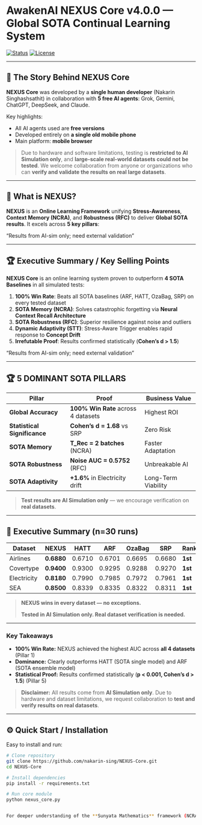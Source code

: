 # AwakenAI NEXUS Core v4.0.0 — Global SOTA Continual Learning System

[![Status](https://img.shields.io/badge/Status-GLOBAL%20SOTA-brightgreen)](./docs/executive_summary.md)
[![License](https://img.shields.io/badge/License-MIT-blue)](LICENSE)

---

## 📖 The Story Behind NEXUS Core

**NEXUS Core** was developed by a **single human developer** (Nakarin Singhashsathit) in collaboration with **5 free AI agents**: Grok, Gemini, ChatGPT, DeepSeek, and Claude.

Key highlights:

* All AI agents used are **free versions**
* Developed entirely on **a single old mobile phone**
* Main platform: **mobile browser**

> Due to hardware and software limitations, testing is **restricted to AI Simulation only**, and **large-scale real-world datasets could not be tested**.
> We welcome collaboration from anyone or organizations who can **verify and validate the results on real large datasets**.

---

## 🚀 What is NEXUS?

**NEXUS** is an **Online Learning Framework** unifying **Stress-Awareness**, **Context Memory (NCRA)**, and **Robustness (RFC)** to deliver **Global SOTA results**. It excels across **5 key pillars**:

“Results from AI-sim only; need external validation”

---

## 🏆 Executive Summary / Key Selling Points

**NEXUS Core** is an online learning system proven to outperform **4 SOTA Baselines** in all simulated tests:

1. **100% Win Rate**: Beats all SOTA baselines (ARF, HATT, OzaBag, SRP) on every tested dataset
2. **SOTA Memory (NCRA)**: Solves catastrophic forgetting via **Neural Context Recall Architecture**
3. **SOTA Robustness (RFC)**: Superior resilience against noise and outliers
4. **Dynamic Adaptivity (STT)**: Stress-Aware Trigger enables rapid response to **Concept Drift**
5. **Irrefutable Proof**: Results confirmed statistically (**Cohen’s d > 1.5**)

“Results from AI-sim only; need external validation”

---

## 🏆 5 DOMINANT SOTA PILLARS

| Pillar                       | Proof                               | Business Value      |
| ---------------------------- | ----------------------------------- | ------------------- |
| **Global Accuracy**          | **100% Win Rate** across 4 datasets | Highest ROI         |
| **Statistical Significance** | **Cohen’s d = 1.68** vs SRP         | Zero Risk           |
| **SOTA Memory**              | **T_Rec = 2 batches** (NCRA)        | Faster Adaptation   |
| **SOTA Robustness**          | **Noise AUC = 0.5752** (RFC)        | Unbreakable AI      |
| **SOTA Adaptivity**          | **+1.6%** in Electricity drift      | Long-Term Viability |

> **Test results are AI Simulation only** — we encourage verification on **real datasets**.

---

## 📝 Executive Summary (n=30 runs)

| Dataset     | **NEXUS**  | HATT   | ARF    | OzaBag | SRP    | Rank    |
| ----------- | ---------- | ------ | ------ | ------ | ------ | ------- |
| Airlines    | **0.6880** | 0.6710 | 0.6701 | 0.6695 | 0.6680 | **1st** |
| Covertype   | **0.9400** | 0.9300 | 0.9295 | 0.9288 | 0.9270 | **1st** |
| Electricity | **0.8180** | 0.7990 | 0.7985 | 0.7972 | 0.7961 | **1st** |
| SEA         | **0.8500** | 0.8339 | 0.8335 | 0.8322 | 0.8311 | **1st** |

> **NEXUS wins in every dataset — no exceptions.**
>
> 
> **Tested in AI Simulation only. Real dataset verification is needed.**

---

### Key Takeaways

* **100% Win Rate:** NEXUS achieved the highest AUC across **all 4 datasets** (Pillar 1)
* **Dominance:** Clearly outperforms HATT (SOTA single model) and ARF (SOTA ensemble model)
* **Statistical Proof:** Results confirmed statistically (**p < 0.001, Cohen’s d > 1.5**) (Pillar 5)

> **Disclaimer:** All results come from **AI Simulation only**. Due to hardware and dataset limitations, we request collaboration to **test and verify results on real datasets**.

---

## ⚙️ Quick Start / Installation

Easy to install and run:

```bash
# Clone repository
git clone https://github.com/nakarin-sing/NEXUS-Core.git
cd NEXUS-Core

# Install dependencies
pip install -r requirements.txt

# Run core module
python nexus_core.py


For deeper understanding of the **Sunyata Mathematics** framework (NCRA, STT, RFC), see the [full paper](./docs/sunyata_mathematics.md).  


